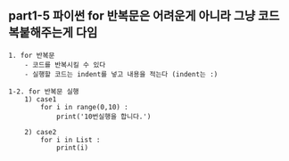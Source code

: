 ## part1-5 파이썬 for 반복문은 어려운게 아니라 그냥 코드 복붙해주는게 다임

    1. for 반복문
        - 코드를 반복시킬 수 있다
        - 실행할 코드는 indent를 넣고 내용을 적는다 (indent는 :)

    1-2. for 반복문 실행
        1) case1
            for i in range(0,10) :
                print('10번실행을 합니다.')

        2) case2
            for i in List :
                print(i)
